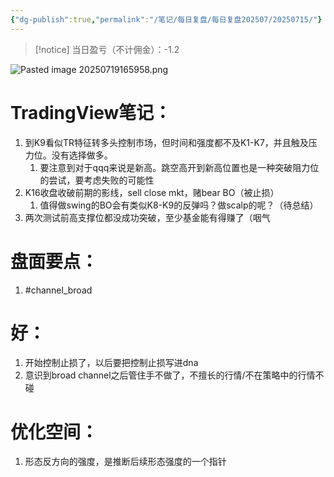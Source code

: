 ```yaml
---
{"dg-publish":true,"permalink":"/笔记/每日复盘/每日复盘202507/20250715/"}
---
```


>[!notice] 当日盈亏（不计佣金）：-1.2



![Pasted image 20250719165958.png](/img/user/%E5%9B%BE%E7%89%87%E5%AD%98%E6%94%BE%E5%9C%B0/Pasted%20image%2020250719165958.png)
# TradingView笔记：
1. 到K9看似TR特征转多头控制市场，但时间和强度都不及K1-K7，并且触及压力位。没有选择做多。
	1. 要注意到对于qqq来说是新高。跳空高开到新高位置也是一种突破阻力位的尝试，要考虑失败的可能性
2. K16收盘收破前期的影线，sell close mkt，赌bear BO（被止损）
	1. 值得做swing的BO会有类似K8-K9的反弹吗？做scalp的呢？（待总结）
3. 两次测试前高支撑位都没成功突破，至少基金能有得赚了（咽气
# 盘面要点：
1. #channel_broad 
# 好：
1. 开始控制止损了，以后要把控制止损写进dna
2. 意识到broad channel之后管住手不做了，不擅长的行情/不在策略中的行情不碰
# 优化空间：
1. 形态反方向的强度，是推断后续形态强度的一个指针